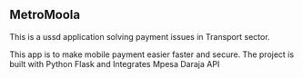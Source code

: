 ## MetroMoola
This is a ussd application solving payment issues in Transport sector.

This app is to make mobile payment easier faster and secure.
The project is built with Python Flask and Integrates Mpesa Daraja API
